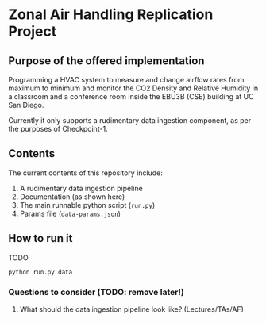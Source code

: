 # Zonal Air Handling Replication Project

## Purpose of the offered implementation
Programming a HVAC system to measure and change airflow rates from maximum to minimum and monitor the CO2 Density and Relative Humidity in a classroom and a conference room inside the EBU3B (CSE) building at UC San Diego.

Currently it only supports a rudimentary data ingestion component, as per the purposes of Checkpoint-1.

## Contents
The current contents of this repository include:
1. A rudimentary data ingestion pipeline
2. Documentation (as shown here)
3. The main runnable python script (`run.py`)
4. Params file (`data-params.json`)

## How to run it
TODO

`python run.py data`

### Questions to consider (TODO: remove later!)
1. What should the data ingestion pipeline look like? (Lectures/TAs/AF)
